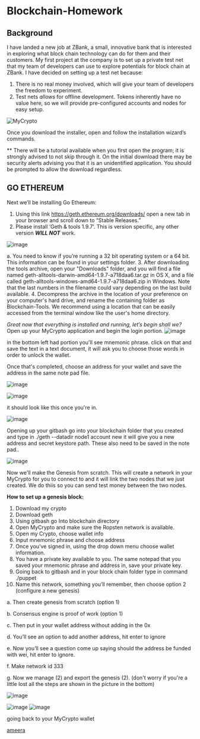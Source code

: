 # Blockchain-Homework
## Background
I have landed a new job at ZBank, a small, innovative bank that is interested in exploring what block chain technology can do for them and their customers. My first project at the company is to set up a private test net that my team of developers can use to explore potentials for block chain at ZBank. I have decided on setting up a test net because:
1.	There is no real money involved, which will give your team of developers the freedom to experiment.
2.	Test nets *allows* for offline development.
Tokens inherently have no value here, so we will provide pre-configured accounts and nodes for easy setup.

![MyCrypto](https://user-images.githubusercontent.com/83382006/134716219-a543c1ed-060b-470b-87a6-905891c67534.png)

Once you download the installer, open and follow the installation wizard’s commands.

** There will be a tutorial available when you first open the program; it is strongly advised to not skip through it. 
On the initial download there may be security alerts advising you that it is an unidentified application. You should be prompted to allow the download regardless.

## GO ETHEREUM
Next we’ll be installing Go Ethereum:
1.	Using this link https://geth.ethereum.org/downloads/ open a new tab in your browser and scroll down to “Stable Releases.”
2.	Please install ‘Geth & tools 1.9.7’. This is version specific, any other version ***WILL NOT*** work. 

![image](https://user-images.githubusercontent.com/83382006/134761513-0c74c46e-91f6-4a44-afab-9f63e1083c8c.png)


a.	You need to know if you’re running a 32 bit operating system or a 64 bit. This information can be found in your settings folder. 
3.	After downloading the tools archive, open your "Downloads" folder, and you will find a file named geth-alltools-darwin-amd64-1.9.7-a718daa6.tar.gz in OS X, and a file called geth-alltools-windows-amd64-1.9.7-a718daa6.zip in Windows. Note that the last numbers in the filename could vary depending on the last build available.
4.	Decompress the archive in the location of your preference on your computer's hard drive, and rename the containing folder as Blockchain-Tools. We recommend using a location that can be easily accessed from the terminal window like the user's home directory.


*Great now that everything is installed and running, let’s begin shall we?*
Open up your MyCrypto application and begin the login portion. 
![image](https://user-images.githubusercontent.com/83382006/134774553-ef595b18-3aa2-4cc5-b441-a5cfcd929668.png)

in the bottom left had portion you'll see mnemonic phrase. click on that and save the text in a text document, it will ask you to choose those words in order to unlock the wallet. 

Once that's completed, choose an address for your wallet and save the address in the same note pad file. 


![image](https://user-images.githubusercontent.com/83382006/134775225-081cd49a-fa62-4489-9268-c23e8ab4e6b0.png)


![image](https://user-images.githubusercontent.com/83382006/134775250-9954a707-0292-483f-ab65-5b318bd949f7.png)

it should look like this once you're in.

![image](https://user-images.githubusercontent.com/83382006/134777099-807c5b09-bce1-47a6-8604-5bb8f33d8816.png)


Opening up your gitbash go into your blockchain folder that you created and type in ./geth --datadir node1 account new
it will give you a new address and secret keystore path. These also need to be saved in the note pad..

![image](https://user-images.githubusercontent.com/83382006/134777624-c1dcd217-4925-48eb-a4ef-b33cc45291e5.png)

Now we'll make the Genesis from scratch. This will create a network in your MyCrypto for you to connect to and it will link the two nodes that we just created. 
We do thiis so you can send test money between the two nodes. 

**How to set up a genesis block:**
1.	Download my crypto
2.	Download geth
3.	Using gitbash go Into blockchain directory
4.	Open MyCrypto and make sure the Ropsten network is available. 
5.	Open my Crypto, choose wallet info
6.	Input mnemonic phrase and choose address
7.	Once you’ve signed in, using the drop down menu choose wallet information.
8.	You have a private key available to you. The same notepad that you saved your mnemonic phrase and address in, save your private key. 
9.	Going back to gitbash and in your block chain folder type in command ./puppet
10.	Name this network, something you’ll remember, then choose option 2 (configure a new genesis)

  a.	Then create genesis from scratch (option 1)
  
  b.	Consensus engine is proof of work (option 1)
  
  c.	Then put in your wallet address without adding in the 0x
  
  d.	You’ll see an option to add another address, hit enter to ignore
  
  e.	Now you’ll see a question come up saying should the address be funded with wei, hit enter to ignore. 
  
  f.	Make network id 333
  
  g. Now we manage (2) and export the genesis (2).
  (don't worry if you're a little lost all the steps are shown in the picture in the bottom)

![image](https://user-images.githubusercontent.com/83382006/134777739-9c50f7b8-f2f9-4d18-86a4-79c6667d9b3f.png)

![image](https://user-images.githubusercontent.com/83382006/134777810-a9cbdfa5-7c0f-4fcb-abcc-aa41a27e6a4a.png)
![image](https://user-images.githubusercontent.com/83382006/134777838-b778603c-448f-4621-b96b-666eb3c5fa2f.png)

going back to your MyCrypto wallet
  
  [ameera](https://www.google.com)
